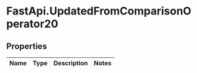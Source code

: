 # FastApi.UpdatedFromComparisonOperator20

## Properties
Name | Type | Description | Notes
------------ | ------------- | ------------- | -------------
